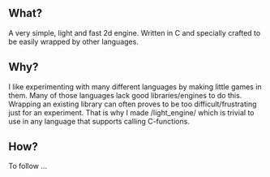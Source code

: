 ## What?
A very simple, light and fast 2d engine. Written in C and specially crafted to be easily wrapped by other languages.

## Why?
I like experimenting with many different languages by making little games in them. Many of those languages lack good libraries/engines to do this. Wrapping an existing library can often proves to be too difficult/frustrating just for an experiment. That is why I made /light_engine/ which is trivial to use in any language that supports calling C-functions.

## How?
To follow ...
